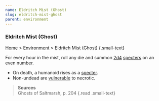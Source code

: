 ```yaml
---
name: Eldritch Mist (Ghost)
slug: eldritch-mist-ghost
parent: environment
---
```

### Eldritch Mist (Ghost)
[Home](dm-operations-center) > [Environment](environment) > Eldritch Mist (Ghost) {.small-text}

For every hour in the mist, roll any die and summon [2d4](/roll/2d4) [specters](/monster/specter) on an even number.
- On death, a humanoid rises as a [specter](/monster/specter).
- Non-undead are [vulnerable](resistance-and-vulnerability) to necrotic.

> **Sources** <br/>
> Ghosts of Saltmarsh, p. 204
{.read .small-text}


